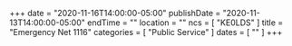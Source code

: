 +++
date = "2020-11-16T14:00:00-05:00"
publishDate = "2020-11-13T14:00:00-05:00"
endTime = ""
location = ""
ncs = [ "KE0LDS" ]
title = "Emergency Net 1116"
categories = [ "Public Service" ]
dates = [ "" ]
+++
